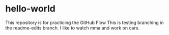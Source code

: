 # hello-world
This repository is for practicing the GitHub Flow
This is testing branching in the readme-edits branch.
I like to watch mma and work on cars.
